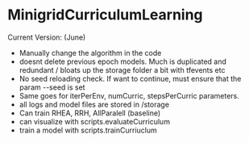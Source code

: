 # MinigridCurriculumLearning
 Current Version: (June)
- Manually change the algorithm in the code
- doesnt delete previous epoch models. Much is duplicated and redundant / bloats up the storage folder a bit with tfevents etc
- No seed reloading check. If want to continue, must ensure that the param --seed is set
- Same goes for iterPerEnv, numCurric, stepsPerCurric parameters. 
- all logs and model files are stored in /storage
- Can train RHEA, RRH, AllParalell (baseline)
- can visualize with scripts.evaluateCurriculum
- train a model with scripts.trainCurriuclum

